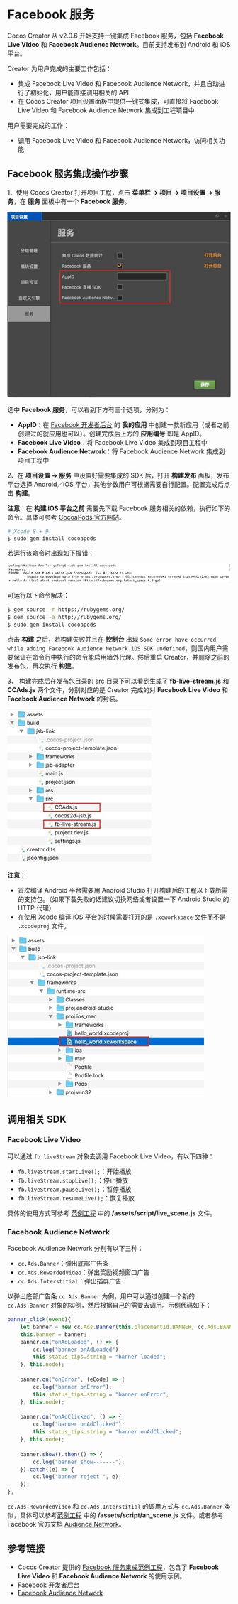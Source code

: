 # Facebook 服务

Cocos Creator 从 v2.0.6 开始支持一键集成 Facebook 服务，包括 **Facebook Live Video** 和 **Facebook Audience Network**。目前支持发布到 Android 和 iOS 平台。

Creator 为用户完成的主要工作包括：

- 集成 Facebook Live Video 和 Facebook Audience Network，并且自动进行了初始化，用户能直接调用相关的 API
- 在 Cocos Creator 项目设置面板中提供一键式集成，可直接将 Facebook Live Video 和 Facebook Audience Network 集成到工程项目中

用户需要完成的工作：

- 调用 Facebook Live Video 和 Facebook Audience Network，访问相关功能

## Facebook 服务集成操作步骤

1、使用 Cocos Creator 打开项目工程，点击 **菜单栏 -> 项目 -> 项目设置 -> 服务**，在 **服务** 面板中有一个 **Facebook 服务**。

![](fb-live-stream/facebook.png)

选中 **Facebook 服务**，可以看到下方有三个选项，分别为：

- **AppID**：在 [Facebook 开发者后台](https://developers.facebook.com/) 的 **我的应用** 中创建一款新应用（或者之前创建过的就应用也可以）。创建完成后上方的 **应用编号** 即是 AppID。
- **Facebook Live Video**：将 Facebook Live Video 集成到项目工程中
- **Facebook Audience Network**：将 Facebook Audience Network 集成到项目工程中

2、在 **项目设置 -> 服务** 中设置好需要集成的 SDK 后，打开 **构建发布** 面板，发布平台选择 Android／iOS 平台，其他参数用户可根据需要自行配置。配置完成后点击 **构建**。

**注意**：在 **构建 iOS 平台之前** 需要先下载 Facebook 服务相关的依赖，执行如下的命令。具体可参考 [CocoaPods 官方网站](https://cocoapods.org/)。

  ```bash
  # Xcode 8 + 9
  $ sudo gem install cocoapods
  ```

  若运行该命令时出现如下报错：

  ![](fb-live-stream/error.png)

  可运行以下命令解决：

  ```bash
  $ gem source -r https://rubygems.org/
  $ gem source -a http://rubygems.org/
  $ sudo gem install cocoapods
  ```

  点击 **构建** 之后，若构建失败并且在 **控制台** 出现 `Some error have occurred while adding Facebook Audience Network iOS SDK undefined`，则国内用户需要保证在命令行中执行的命令能启用墙外代理。然后重启 Creator，并删除之前的发布包，再次执行 **构建**。

3、 构建完成后在发布包目录的 src 目录下可以看到生成了 **fb-live-stream.js** 和 **CCAds.js** 两个文件，分别对应的是 Creator 完成的对 **Facebook Live Video** 和 **Facebook Audience Network** 的封装。

![](fb-live-stream/package.png)

**注意**：

- 首次编译 Android 平台需要用 Android Studio 打开构建后的工程以下载所需的支持包。（如果下载失败的话建议切换网络或者设置一下 Android Studio 的 HTTP 代理）
- 在使用 Xcode 编译 iOS 平台的时候需要打开的是 `.xcworkspace` 文件而不是 `.xcodeproj` 文件。

![](fb-live-stream/xcode.png)

## 调用相关 SDK

### Facebook Live Video

可以通过 `fb.liveStream` 对象去调用 Facebook Live Video，有以下四种：

- `fb.liveStream.startLive();`：开始播放
- `fb.liveStream.stopLive();`：停止播放
- `fb.liveStream.pauseLive();`：暂停播放
- `fb.liveStream.resumeLive();`：恢复播放

具体的使用方式可参考 [范例工程](https://github.com/wuzhiming/facebook_demo) 中的 **/assets/script/live_scene.js** 文件。

### Facebook Audience Network

Facebook Audience Network 分别有以下三种：

- `cc.Ads.Banner`：弹出底部广告条
- `cc.Ads.RewardedVideo`：弹出奖励视频窗口广告
- `cc.Ads.Interstitial`：弹出插屏广告

以弹出底部广告条 `cc.Ads.Banner` 为例，用户可以通过创建一个新的 `cc.Ads.Banner` 对象的实例，然后根据自己的需要去调用。示例代码如下：

```js
banner_click(event){
    let banner = new cc.Ads.Banner(this.placementId.BANNER, cc.Ads.BANNER_POSITION.ALIGN_PARENT_BOTTOM);
    this.banner = banner;
    banner.on("onAdLoaded", () => {
        cc.log("banner onAdLoaded");
        this.status_tips.string = "banner loaded";
    }, this.node);

    banner.on("onError", (eCode) => {
        cc.log("banner onError");
        this.status_tips.string = "banner onError";
    }, this.node);

    banner.on("onAdClicked", () => {
        cc.log("banner onAdClicked");
        this.status_tips.string = "banner onAdClicked";
    }, this.node);

    banner.show().then(() => {
        cc.log("banner show-------");
    }).catch((e) => {
        cc.log("banner reject ", e);
    });
},
```

`cc.Ads.RewardedVideo` 和 `cc.Ads.Interstitial` 的调用方式与 `cc.Ads.Banner` 类似，具体可以参考[范例工程](https://github.com/wuzhiming/facebook_demo) 中的 **/assets/script/an_scene.js** 文件。或者参考 Facebook 官方文档 [Audience Network](https://developers.facebook.com/docs/audience-network/)。

## 参考链接

- Cocos Creator 提供的 [Facebook 服务集成范例工程](https://github.com/wuzhiming/facebook_demo)，包含了 **Facebook Live Video** 和 **Facebook Audience Network** 的使用示例。
- [Facebook 开发者后台](https://developers.facebook.com/)
- [Facebook Audience Network](https://developers.facebook.com/docs/audience-network/)
